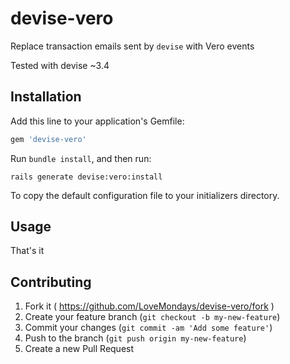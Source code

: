 # devise-vero

Replace transaction emails sent by `devise` with Vero events

Tested with devise ~3.4

## Installation

Add this line to your application's Gemfile:

```ruby
gem 'devise-vero'
```

Run `bundle install`, and then run:

    rails generate devise:vero:install

To copy the default configuration file to your initializers directory.

## Usage

That's it

## Contributing

1. Fork it ( https://github.com/LoveMondays/devise-vero/fork )
2. Create your feature branch (`git checkout -b my-new-feature`)
3. Commit your changes (`git commit -am 'Add some feature'`)
4. Push to the branch (`git push origin my-new-feature`)
5. Create a new Pull Request
